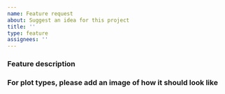 ```yaml
---
name: Feature request
about: Suggest an idea for this project
title: ''
type: feature
assignees: ''
---
```


### Feature description

### For plot types, please add an image of how it should look like
